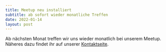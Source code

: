 ```yaml
---
title: Meetup neu installiert
subtitle: ab sofort wieder monatliche Treffen
date: 2022-01-14
layout: post
---
```

Ab nächsten Monat treffen wir uns wieder monatlich bei unserem Meetup. Näheres dazu findet ihr auf unserer [Kontaktseite](/contact/).
